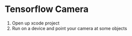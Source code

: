 # Tensorflow Camera

1. Open up xcode project
2. Run on a device and point your camera at some objects
